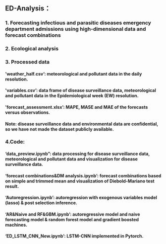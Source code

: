 ## ED-Analysis： 
### 1. Forecasting infectious and parasitic diseases emergency department admissions using high-dimensional data and forecast combinations
### 2. Ecological analysis
### 3. Processed data
####   'weather_half.csv’: meteorological and pollutant data in the daily resolution.

####   'variables.csv’: data frame of disease surveillance data, meteorological and pollutant data in the Epidemiological week (EW) resolution.

####   'forecast_assessment.xlsx’: MAPE, MASE and MAE of the forecasts versus observations.

####   Note: disease surveillance data and environmental data are confidential, so we have not made the dataset publicly available.
### 4.Code:
####   ‘data_preview.ipynb”: data processing for disease surveillance data, meteorological and pollutant data and visualization for disease surveillance data.

####   ‘forecast combinations&DM analysis.ipynb’: forecast combinations based on simple and trimmed mean and visualization of Diebold-Mariano test result.

####   ‘Autoregression.ipynb’: autoregression with exogenous variables model (lasso) & post selection inference. 

####   ‘AR&Naive and RF&GBM.ipynb’: autoregressive model and naive forecasting model & random forest model and gradient boosted machines.

####   ‘ED_LSTM_CNN_New.ipynb’: LSTM-CNN implemented in Pytorch.
